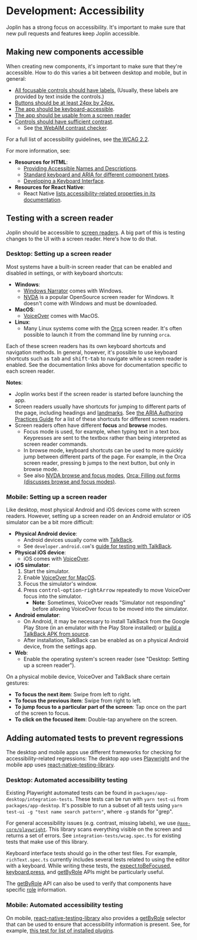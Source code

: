 # Development: Accessibility

Joplin has a strong focus on accessibility. It's important to make sure that new pull requests and features keep Joplin accessible.

## Making new components accessible

When creating new components, it's important to make sure that they're accessible. How to do this varies a bit between desktop and mobile, but in general:
- [All focusable controls should have labels.](https://www.w3.org/WAI/WCAG22/Understanding/info-and-relationships) (Usually, these labels are provided by text inside the controls.)
- [Buttons should be at least 24px by 24px.](https://www.w3.org/WAI/WCAG22/Understanding/target-size-minimum.html)
- [The app should be keyboard-accessible](https://www.w3.org/WAI/WCAG22/Understanding/keyboard.html).
- [The app should be usable from a screen reader](#testing-with-a-screen-reader)
- [Controls should have sufficient contrast](https://www.w3.org/WAI/WCAG22/Understanding/contrast-minimum.html).
   - See [the WebAIM contrast checker](https://webaim.org/resources/contrastchecker/).

For a full list of accessibility guidelines, see [the WCAG 2.2](https://www.w3.org/TR/WCAG22/).

For more information, see:
- **Resources for HTML**:
	- [Providing Accessible Names and Descriptions](https://www.w3.org/WAI/ARIA/apg/practices/names-and-descriptions/).
	- [Standard keyboard and ARIA for different component types](https://www.w3.org/WAI/ARIA/apg/patterns/).
	- [Developing a Keyboard Interface](https://www.w3.org/WAI/ARIA/apg/practices/keyboard-interface/).
- **Resources for React Native**:
	- React Native [lists accessibility-related properties in its documentation](https://reactnative.dev/docs/accessibility).

## Testing with a screen reader

Joplin should be accessible to [screen readers](https://en.wikipedia.org/wiki/Screen_reader). A big part of this is testing changes to the UI with a screen reader. Here's how to do that.

### Desktop: Setting up a screen reader

Most systems have a built-in screen reader that can be enabled and disabled in settings, or with keyboard shortcuts:
- **Windows**:
	- [Windows Narrator](https://www.microsoft.com/en-us/windows/tips/narrator) comes with Windows.
	- [NVDA](https://www.nvaccess.org/download/) is a popular OpenSource screen reader for Windows. It doesn't come with Windows and must be downloaded.
- **MacOS**:
	- [VoiceOver](https://support.apple.com/guide/voiceover/get-started-vo4be8816d70/mac) comes with MacOS.
- **Linux**:
	- Many Linux systems come with the [Orca](https://help.gnome.org/users/orca/stable/) screen reader. It's often possible to launch it from the command line by running `orca`.

Each of these screen readers has its own keyboard shortcuts and navigation methods. In general, however, it's possible to use keyboard shortcuts such as <kbd>tab</kbd> and <kbd>shift</kbd>-<kbd>tab</kbd> to navigate while a screen reader is enabled. See the documentation links above for documentation specific to each screen reader.

**Notes**:
- Joplin works best if the screen reader is started before launching the app.
- Screen readers usually have shortcuts for jumping to different parts of the page, including headings and [landmarks](https://www.w3.org/WAI/ARIA/apg/patterns/landmarks/examples/general-principles.html). See [the ARIA Authoring Practices Guide](https://www.w3.org/WAI/ARIA/apg/patterns/landmarks/examples/at.html) for a list of these shortcuts for different screen readers.
- Screen readers often have different **focus** and **browse** modes.
    - Focus mode is used, for example, when typing text in a text box. Keypresses are sent to the textbox rather than being interpreted as screen reader commands. 
    - In browse mode, keyboard shortcuts can be used to more quickly jump between different parts of the page. For example, in the Orca screen reader, pressing <kbd>b</kbd> jumps to the next button, but only in browse mode.
    - See also [NVDA browse and focus modes](https://download.nvaccess.org/documentation/userGuide.html#BrowseMode), [Orca: Filling out forms (discusses browse and focus modes)](https://help.gnome.org/users/orca/stable/howto_forms.html.en).

### Mobile: Setting up a screen reader

Like desktop, most physical Android and iOS devices come with screen readers. However, setting up a screen reader on an Android emulator or iOS simulator can be a bit more difficult:
- **Physical Android device**:
	- Android devices usually come with [TalkBack](https://support.google.com/accessibility/android/answer/6007100?hl%3Den#).
	- See `developer.android.com`'s [guide for testing with TalkBack](https://developer.android.com/guide/topics/ui/accessibility/testing#talkback).
- **Physical iOS device**:
	- iOS comes with [VoiceOver](https://support.apple.com/guide/iphone/turn-on-and-practice-voiceover-iph3e2e415f/ios).
- **iOS simulator**:
	1. Start the simulator.
	2. Enable [VoiceOver for MacOS](https://support.apple.com/guide/voiceover/get-started-vo4be8816d70/mac).
	3. Focus the simulator's window.
	4. Press <kbd>control</kbd>-<kbd>option</kbd>-<kbd>rightArrow</kbd> repeatedly to move VoiceOver focus into the simulator.
		- **Note**: Sometimes, VoiceOver reads "Simulator not responding" before allowing VoiceOver focus to be moved into the simulator.
- **Android emulator**:
	- On Android, it may be necessary to install TalkBack from the Google Play Store (in an emulator with the Play Store installed) or [build a TalkBack APK from source](https://github.com/google/talkback).
	- After installation, TalkBack can be enabled as on a physical Android device, from the settings app.
- **Web**:
	- Enable the operating system's screen reader (see "Desktop: Setting up a screen reader").

On a physical mobile device, VoiceOver and TalkBack share certain gestures:
- **To focus the next item**: Swipe from left to right.
- **To focus the previous item**: Swipe from right to left.
- **To jump focus to a particular part of the screen**: Tap once on the part of the screen to focus.
- **To click on the focused item**: Double-tap anywhere on the screen.

## Adding automated tests to prevent regressions

The desktop and mobile apps use different frameworks for checking for accessibility-related regressions: The desktop app uses [Playwright](https://playwright.dev/) and the mobile app uses [react-native-testing-library](https://callstack.github.io/react-native-testing-library/).

### Desktop: Automated accessibility testing

Existing Playwright automated tests can be found in `packages/app-desktop/integration-tests`. These tests can be run with `yarn test-ui` from `packages/app-desktop`. It's possible to run a subset of all tests using `yarn test-ui -g "test name search pattern"`, where `-g` stands for "grep".

For general accessibility issues (e.g. contrast, missing labels), we use [`@axe-core/playwright`](https://www.npmjs.com/package/@axe-core/playwright). This library scans everything visible on the screen and returns a set of errors. See `integration-tests/wcag.spec.ts` for existing tests that make use of this library.

Keyboard interface tests should go in the other test files. For example, `richText.spec.ts` currently includes several tests related to using the editor with a keyboard. While writing these tests, the [expect.toBeFocused](https://playwright.dev/docs/api/class-locatorassertions#locator-assertions-to-be-focused), [keyboard.press](https://playwright.dev/docs/api/class-keyboard#keyboard-press), and [getByRole](https://playwright.dev/docs/api/class-frame#frame-get-by-role) APIs might be particularly useful.

The [getByRole](https://playwright.dev/docs/api/class-frame#frame-get-by-role) API can also be used to verify that components have specific [role](https://developer.mozilla.org/en-US/docs/Web/Accessibility/ARIA/Roles) information.

### Mobile: Automated accessibility testing

On mobile, [react-native-testing-library](https://callstack.github.io/react-native-testing-library/) also provides a [getByRole](https://callstack.github.io/react-native-testing-library/docs/api/queries#by-role) selector that can be used to ensure that accessibility information is present. See, for example, [this test for list of installed plugins](https://github.com/laurent22/joplin/blob/bf58a52394947acc42f8ca527b3ce22464d989c3/packages/app-mobile/components/screens/ConfigScreen/plugins/PluginStates.installed.test.tsx#L231).
